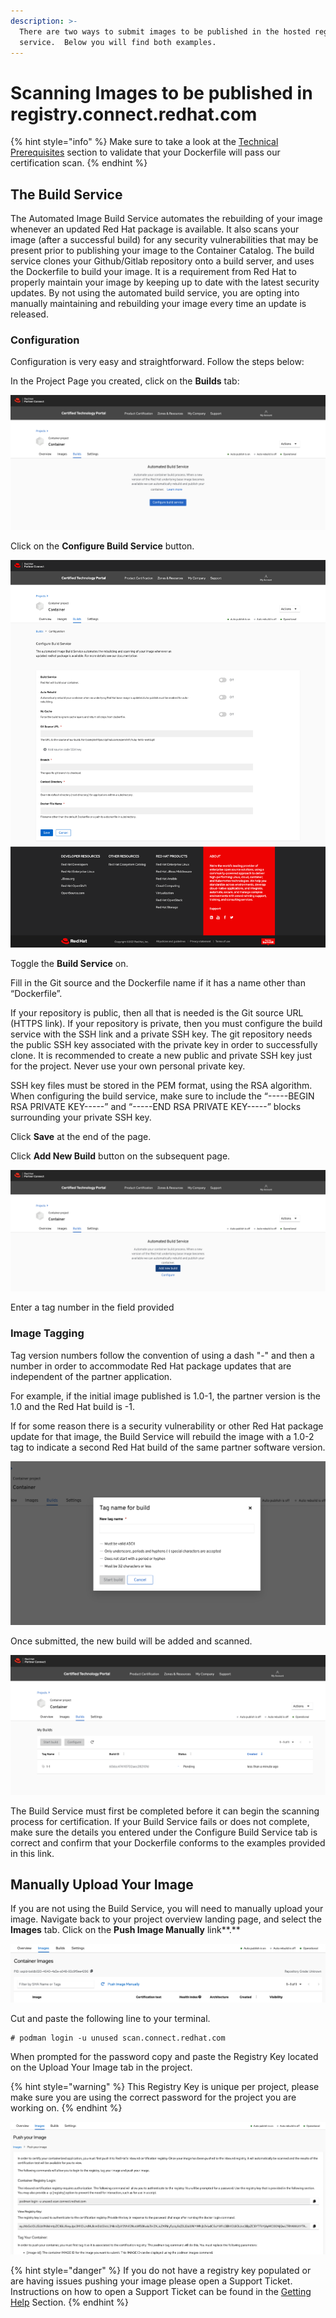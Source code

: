 ```yaml
---
description: >-
  There are two ways to submit images to be published in the hosted registry
  service.  Below you will find both examples.
---
```


# Scanning Images to be published in registry.connect.redhat.com



{% hint style="info" %}
Make sure to take a look at the [Technical Prerequisites](https://redhat-connect.gitbook.io/partner-guide-for-red-hat-openshift-and-container/program-on-boarding/technical-prerequisites) section to validate that your Dockerfile will pass our certification scan.
{% endhint %}

## The Build Service <a id="the-build-service"></a>

The Automated Image Build Service automates the rebuilding of your image whenever an updated Red Hat package is available. It also scans your image \(after a successful build\) for any security vulnerabilities that may be present prior to publishing your image to the Container Catalog. The build service clones your Github/Gitlab repository onto a build server, and uses the Dockerfile to build your image. It is a requirement from Red Hat to properly maintain your image by keeping up to date with the latest security updates. By not using the automated build service, you are opting into manually maintaining and rebuilding your image every time an update is released.‌

### **Configuration** <a id="configuration"></a>

Configuration is very easy and straightforward. Follow the steps below:‌

In the Project Page you created, click on the **Builds** tab:

![](../.gitbook/assets/screen-shot-2021-06-30-at-3.13.18-pm.png)

Click on the **Configure Build Service** button.‌

![](../.gitbook/assets/screencapture-connect-stage-redhat-projects-60d30f5bbd852dbf4220902b-builds-configure-2021-06-30-15_14_47.png)

Toggle the **Build Service** on.

Fill in the Git source and the Dockerfile name if it has a name other than “Dockerfile”.‌

If your repository is public, then all that is needed is the Git source URL \(HTTPS link\). If your repository is private, then you must configure the build service with the SSH link and a private SSH key. The git repository needs the public SSH key associated with the private key in order to successfully clone. It is recommended to create a new public and private SSH key just for the project. Never use your own personal private key.

SSH key files must be stored in the PEM format, using the RSA algorithm. When configuring the build service, make sure to include the “-----BEGIN RSA PRIVATE KEY-----” and “-----END RSA PRIVATE KEY-----” blocks surrounding your private SSH key.‌

Click **Save** at the end of the page.‌

Click **Add New Build** button on the subsequent page.‌

![](../.gitbook/assets/screen-shot-2021-06-30-at-3.19.10-pm.png)

Enter a tag number in the field provided

### Image Tagging <a id="configuration"></a>

Tag version numbers follow the convention of using a dash "-" and then a number in order to accommodate Red Hat package updates that are independent of the partner application.

For example, if the initial image published is 1.0-1, the partner version is the 1.0 and the Red Hat build is -1. 

If for some reason there is a security vulnerability or other Red Hat package update for that image, the Build Service will rebuild the image with a 1.0-2 tag to indicate a second Red Hat build of the same partner software version. 

![](../.gitbook/assets/screen-shot-2021-06-30-at-3.21.51-pm.png)

Once submitted, the new build will be added and scanned.

![](../.gitbook/assets/screen-shot-2021-06-30-at-3.22.50-pm.png)

The Build Service must first be completed before it can begin the scanning process for certification. If your Build Service fails or does not complete, make sure the details you entered under the Configure Build Service tab is correct and confirm that your Dockerfile conforms to the examples provided in this link.‌

## Manually Upload Your Image <a id="manually-upload-your-image"></a>

If you are not using the Build Service, you will need to manually upload your image. Navigate back to your project overview landing page, and select the **Images** tab. Click on the **Push Image Manually** link**.**

![](../.gitbook/assets/screen-shot-2021-05-25-at-9.46.15-am.png)

Cut and paste the following line to your terminal.

```text
# podman login -u unused scan.connect.redhat.com
```

When prompted for the password copy and paste the Registry Key located on the Upload Your Image tab in the project.

{% hint style="warning" %}
This Registry Key is unique per project, please make sure you are using the correct password for the project you are working on.
{% endhint %}

![](../.gitbook/assets/screen-shot-2021-05-25-at-9.47.22-am-1.png)



{% hint style="danger" %}
If you do not have a registry key populated or are having issues pushing your image please open a Support Ticket. Instructions on how to open a Support Ticket can be found in the [Getting Help](https://redhat-connect.gitbook.io/red-hat-partner-connect-general-guide/managing-your-account/getting-help/support-ticket) Section.
{% endhint %}

